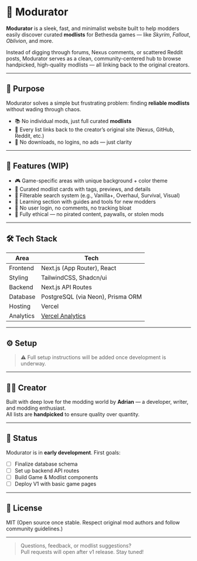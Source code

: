 # 🧩 Modurator

**Modurator** is a sleek, fast, and minimalist website built to help modders easily discover curated **modlists** for Bethesda games — like *Skyrim*, *Fallout*, *Oblivion*, and more.

Instead of digging through forums, Nexus comments, or scattered Reddit posts, Modurator serves as a clean, community-centered hub to browse handpicked, high-quality modlists — all linking back to the original creators.

---

## 🎯 Purpose

Modurator solves a simple but frustrating problem: finding **reliable modlists** without wading through chaos.

- 📚 No individual mods, just full curated **modlists**
- 🔗 Every list links back to the creator’s original site (Nexus, GitHub, Reddit, etc.)
- 🧼 No downloads, no logins, no ads — just clarity

---

## 🧠 Features (WIP)

- 🎮 Game-specific areas with unique background + color theme
- 🧩 Curated modlist cards with tags, previews, and details
- 🔎 Filterable search system (e.g., Vanilla+, Overhaul, Survival, Visual)
- 🧰 Learning section with guides and tools for new modders
- 🚫 No user login, no comments, no tracking bloat
- 🔗 Fully ethical — no pirated content, paywalls, or stolen mods

---

## 🛠 Tech Stack

| Area | Tech |
|------|------|
| Frontend | Next.js (App Router), React |
| Styling | TailwindCSS, Shadcn/ui |
| Backend | Next.js API Routes |
| Database | PostgreSQL (via Neon), Prisma ORM |
| Hosting | Vercel |
| Analytics | [Vercel Analytics](https://vercel.com/analytics) |

---

## ⚙️ Setup

> ⚠️ Full setup instructions will be added once development is underway.

---

## 🧙‍♂️ Creator

Built with deep love for the modding world by **Adrian** — a developer, writer, and modding enthusiast.  
All lists are **handpicked** to ensure quality over quantity.

---

## 📌 Status

Modurator is in **early development**. First goals:
- [ ] Finalize database schema
- [ ] Set up backend API routes
- [ ] Build Game & Modlist components
- [ ] Deploy V1 with basic game pages

---

## 📃 License

MIT (Open source once stable. Respect original mod authors and follow community guidelines.)

---

> Questions, feedback, or modlist suggestions?  
> Pull requests will open after v1 release. Stay tuned!
